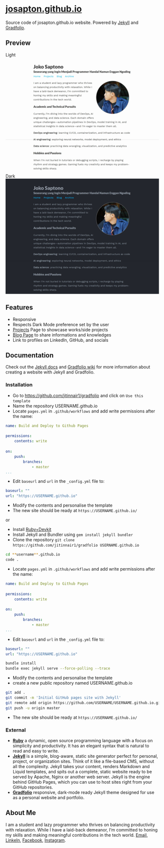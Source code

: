 # [josapton.github.io](https://josapton.github.io/)

Source code of josapton.github.io website. Powered by [Jekyll](https://jekyllrb.com/) and [Gradfolio](https://github.com/jitinnair1/gradfolio).

## Preview

<summary>Light</summary>
<img src="light.png" alt="Preview of josapton.github.io in light mode"/>
<summary>Dark</summary>
<img src="dark.png" alt="Preview of josapton.github.io in dark mode"/>

## Features

- Responsive
- Respects Dark Mode preference set by the user
- [Projects](https://josapton.github.io/projects) Page to showcase works/side projects
- [Blog Page](https://josapton.github.io/blog) to share informations and knowledges
- Link to profiles on LinkedIn, GitHub, and socials

## Documentation

Check out the [Jekyll docs](https://jekyllrb.com/docs/) and [Gradfolio wiki](https://github.com/jitinnair1/gradfolio/wiki) for more information about creating a website with Jekyll and Gradfolio.

### Installation

- Go to https://github.com/jitinnair1/gradfolio and click on `Use this template`
- Name the repository USERNAME.github.io
- Locate `pages.yml` in `.github/workflows` and add write permissions after the name:
```yaml
name: Build and Deploy to Github Pages

permissions:
    contents: write

on:
    push:
        branches:
            - master
...
```
- Edit `baseurl` and `url` in the `_config.yml` file to:
```yaml
baseurl: ""
url: "https://USERNAME.github.io"
```
- Modify the contents and personalise the template
- The new site should be ready at `https://USERNAME.github.io/`

or

- Install [Ruby+Devkit](https://www.ruby-lang.org/en/downloads/)
- Install Jekyll and Bundler using `gem install jekyll bundler`
- Clone the repository `git clone https://github.com/jitinnair1/gradfolio USERNAME.github.io`
```bash
cd **username**.github.io
code .
```
- Locate `pages.yml` in `.github/workflows` and add write permissions after the name:
```yaml
name: Build and Deploy to Github Pages

permissions:
    contents: write

on:
    push:
        branches:
            - master
...
```
- Edit `baseurl` and `url` in the `_config.yml` file to:
```yaml
baseurl: ""
url: "https://USERNAME.github.io"
```
```bash
bundle install
bundle exec jekyll serve --force-polling --trace
```
- Modify the contents and personalise the template
- create a new public repository named USERNAME.github.io
```bash
git add .
git commit -m 'Initial GitHub pages site with Jekyll'
git remote add origin https://github.com/USERNAME/USERNAME.github.io.git
git push -u origin master
```
- The new site should be ready at `https://USERNAME.github.io/`

### External

- [**Ruby**](https://www.ruby-lang.org/en/) a dynamic, open source programming language with a focus on simplicity and productivity. It has an elegant syntax that is natural to read and easy to write.
- [**Jekyll**](https://jekyllrb.com/) is a simple, blog-aware, static site generator perfect for personal, project, or organization sites. Think of it like a file-based CMS, without all the complexity. Jekyll takes your content, renders Markdown and Liquid templates, and spits out a complete, static website ready to be served by Apache, Nginx or another web server. Jekyll is the engine behind GitHub Pages, which you can use to host sites right from your GitHub repositories.
- [**Gradfolio**](https://github.com/jitinnair1/gradfolio) responsive, dark-mode ready Jekyll theme designed for use as a personal website and portfolio.

## About Me

I am a student and lazy programmer who thrives on balancing productivity with relaxation. While I have a laid-back demeanor, I’m committed to honing my skills and making meaningful contributions in the tech world. [Email](mailto:josapton@gmail.com), [LinkeIn](https://www.linkedin.com/in/jokosaptono), [Facebook](https://www.facebook.com/josapton), [Instagram](https://www.instagram.com/josapton).
